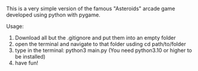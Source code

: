 This is a very simple version of the famous "Asteroids" arcade game developed using python with pygame.

Usage:
1. Download all but the .gitignore and put them into an empty folder
2. open the terminal and navigate to that folder usding cd path/to/folder
3. type in the terminal: python3 main.py (You need python3.10 or higher to be installed)
4. have fun!
